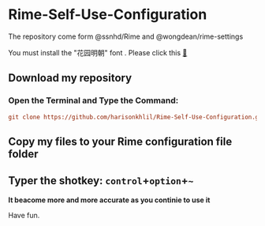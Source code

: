 # Rime-Self-Use-Configuration

The repository come form @ssnhd/Rime and @wongdean/rime-settings

You must install the "花园明朝" font . Please click this     [🔗](https://www.fonts.net.cn/font-33864287627.html)

## Download my repository

### Open the Terminal and Type the Command:

```ini
git clone https://github.com/harisonkhlil/Rime-Self-Use-Configuration.git
```

## Copy my files to your Rime configuration file folder

## Typer the shotkey: `control`+`option`+`~`

**It beacome  more and more  accurate as you continie to use it**

Have fun.
